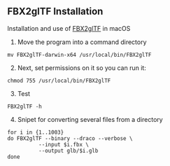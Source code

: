 ## FBX2glTF Installation

Installation and use of [FBX2glTF](https://github.com/facebookincubator/FBX2glTF) in macOS

1. Move the program into a command directory

```
mv FBX2glTF-darwin-x64 /usr/local/bin/FBX2glTF
```

2. Next, set permissions on it so you can run it:

```
chmod 755 /usr/local/bin/FBX2glTF
```

3. Test

```
FBX2glTF -h
```

4. Snipet for converting several files from a directory

```
for i in {1..1003}
do FBX2glTF --binary --draco --verbose \
          --input $i.fbx \
          --output glb/$i.glb
done
```
